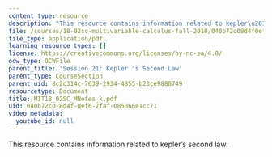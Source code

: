 ```yaml
---
content_type: resource
description: "This resource contains information related to kepler\u2019s second law."
file: /courses/18-02sc-multivariable-calculus-fall-2010/040b72c08d4f0ef67faf085066e1cc71_MIT18_02SC_MNotes_k.pdf
file_type: application/pdf
learning_resource_types: []
license: https://creativecommons.org/licenses/by-nc-sa/4.0/
ocw_type: OCWFile
parent_title: 'Session 21: Kepler''s Second Law'
parent_type: CourseSection
parent_uid: 8c2c314c-7639-2934-4855-b23ce9880749
resourcetype: Document
title: MIT18_02SC_MNotes_k.pdf
uid: 040b72c0-8d4f-0ef6-7faf-085066e1cc71
video_metadata:
  youtube_id: null
---
```

This resource contains information related to kepler’s second law.